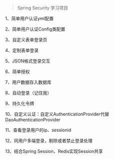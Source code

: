 > Spring Security 学习项目

1、简单用户认证yml配置

2、简单用户认证Config类配置

3、自定义表单登录页

4、定制表单登录

5、JSON格式登录交互

6、简单授权

7、用户数据存入数据库

8、自动登录（记住我）

9、持久化令牌

10、自定义认证：自定义AuthenticationProvider代替DaoAuthenticationProvider

11、查看登录用户的ip、sessionid

12、同用户多端登录，剔除或者禁止登录处理

13、结合Spring Session、Redis实现Session共享
